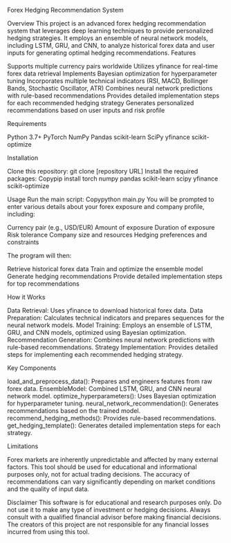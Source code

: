 Forex Hedging Recommendation System

Overview
This project is an advanced forex hedging recommendation system that leverages deep learning techniques to provide personalized hedging strategies. It employs an ensemble of neural network models, including LSTM, GRU, and CNN, to analyze historical forex data and user inputs for generating optimal hedging recommendations.
Features

Supports multiple currency pairs worldwide
Utilizes yfinance for real-time forex data retrieval
Implements Bayesian optimization for hyperparameter tuning
Incorporates multiple technical indicators (RSI, MACD, Bollinger Bands, Stochastic Oscillator, ATR)
Combines neural network predictions with rule-based recommendations
Provides detailed implementation steps for each recommended hedging strategy
Generates personalized recommendations based on user inputs and risk profile

Requirements

Python 3.7+
PyTorch
NumPy
Pandas
scikit-learn
SciPy
yfinance
scikit-optimize

Installation

Clone this repository: git clone [repository URL]
Install the required packages:
Copypip install torch numpy pandas scikit-learn scipy yfinance scikit-optimize


Usage
Run the main script:
Copypython main.py
You will be prompted to enter various details about your forex exposure and company profile, including:

Currency pair (e.g., USD/EUR)
Amount of exposure
Duration of exposure
Risk tolerance
Company size and resources
Hedging preferences and constraints

The program will then:

Retrieve historical forex data
Train and optimize the ensemble model
Generate hedging recommendations
Provide detailed implementation steps for top recommendations

How it Works

Data Retrieval: Uses yfinance to download historical forex data.
Data Preparation: Calculates technical indicators and prepares sequences for the neural network models.
Model Training: Employs an ensemble of LSTM, GRU, and CNN models, optimized using Bayesian optimization.
Recommendation Generation: Combines neural network predictions with rule-based recommendations.
Strategy Implementation: Provides detailed steps for implementing each recommended hedging strategy.

Key Components

load_and_preprocess_data(): Prepares and engineers features from raw forex data.
EnsembleModel: Combined LSTM, GRU, and CNN neural network model.
optimize_hyperparameters(): Uses Bayesian optimization for hyperparameter tuning.
neural_network_recommendation(): Generates recommendations based on the trained model.
recommend_hedging_methods(): Provides rule-based recommendations.
get_hedging_template(): Generates detailed implementation steps for each strategy.

Limitations

Forex markets are inherently unpredictable and affected by many external factors. This tool should be used for educational and informational purposes only, not for actual trading decisions.
The accuracy of recommendations can vary significantly depending on market conditions and the quality of input data.

Disclaimer
This software is for educational and research purposes only. Do not use it to make any type of investment or hedging decisions. Always consult with a qualified financial advisor before making financial decisions. The creators of this project are not responsible for any financial losses incurred from using this tool.
